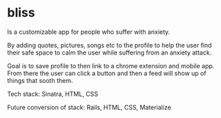 # bliss

Is a customizable app for people who suffer with anxiety.

By adding quotes, pictures, songs etc to the profile to help the user find their safe space to calm the user while suffering from an anxiety attack.

Goal is to save profile to then link to a chrome extension and mobile app. From there the user can click a button and then a feed will show up of things that sooth them.

Tech stack: Sinatra, HTML, CSS

Future conversion of stack: Rails, HTML, CSS, Materialize
